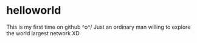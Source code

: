 helloworld
==========

This is my first time on github \^o^/
Just an ordinary man willing to explore the world largest network XD
